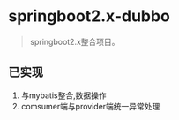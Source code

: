 # springboot2.x-dubbo
>springboot2.x整合项目。

## 已实现

  1. 与mybatis整合,数据操作
  2. comsumer端与provider端统一异常处理
